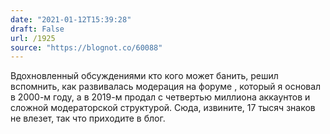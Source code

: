 ```yaml
---
date: "2021-01-12T15:39:28"
draft: False
url: /1925
source: "https://blognot.co/60088"
---
```


Вдохновленный обсуждениями кто кого может банить, решил вспомнить, как развивалась модерация на форуме , который я основал в 2000-м году, а в 2019-м продал с четвертью миллиона аккаунтов и сложной модераторской структурой. Сюда, извините, 17 тысяч знаков не влезет, так что приходите в блог.
